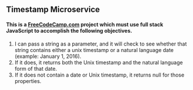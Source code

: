 ## Timestamp Microservice

#### This is a <a href="http://www.freecodecamp.com/mcmo" target="_blank">FreeCodeCamp.com</a> project which must use full stack JavaScript to accomplish the following objectives.

1.  I can pass a string as a parameter, and it will check to see whether that string contains either a unix timestamp or a natural language date (example: January 1, 2016).
2.  If it does, it returns both the Unix timestamp and the natural language form of that date.
3.  If it does not contain a date or Unix timestamp, it returns null for those properties.





